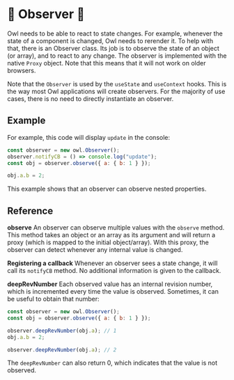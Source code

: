 # 🦉 Observer 🦉

Owl needs to be able to react to state changes. For example, whenever the state
of a component is changed, Owl needs to rerender it. To help with that, there is
an Observer class. Its job is to observe the state of an object (or array), and
to react to any change. The observer is implemented with the native `Proxy`
object. Note that this means that it will not work on older browsers.

Note that the `Observer` is used by the `useState` and `useContext` hooks. This
is the way most Owl applications will create observers. For the majority of
use cases, there is no need to directly instantiate an observer.

## Example

For example, this code will display `update` in the console:

```javascript
const observer = new owl.Observer();
observer.notifyCB = () => console.log("update");
const obj = observer.observe({ a: { b: 1 } });

obj.a.b = 2;
```

This example shows that an observer can observe nested properties.

## Reference

**observe** An observer can observe multiple values with the `observe` method.
This method takes an object or an array as its argument and will return a proxy
(which is mapped to the initial object/array). With this proxy, the observer
can detect whenever any internal value is changed.

**Registering a callback** Whenever an observer sees a state change, it will
call its `notifyCB` method. No additional information is given to the callback.

**deepRevNumber** Each observed value has an internal revision number, which
is incremented every time the value is observed. Sometimes, it can be useful
to obtain that number:

```js
const observer = new owl.Observer();
const obj = observer.observe({ a: { b: 1 } });

observer.deepRevNumber(obj.a); // 1
obj.a.b = 2;

observer.deepRevNumber(obj.a); // 2
```

The `deepRevNumber` can also return 0, which indicates that the value is not
observed.
